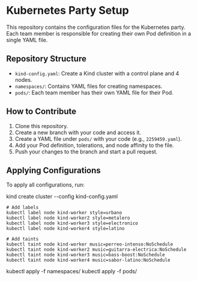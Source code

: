 # Kubernetes Party Setup

This repository contains the configuration files for the Kubernetes party. Each team member is responsible for creating their own Pod definition in a single YAML file.

## Repository Structure

- `kind-config.yaml`: Create a Kind cluster with a control plane and 4 nodes.
- `namespaces/`: Contains YAML files for creating namespaces.
- `pods/`: Each team member has their own YAML file for their Pod.

## How to Contribute

1. Clone this repository.
2. Create a new branch with your code and access it.
3. Create a YAML file under `pods/` with your code (e.g., `2259459.yaml`).
4. Add your Pod definition, tolerations, and node affinity to the file.
5. Push your changes to the branch and start a pull request.

## Applying Configurations

To apply all configurations, run:

kind create cluster --config kind-config.yaml

```
# Add labels
kubectl label node kind-worker style=urbano
kubectl label node kind-worker2 style=metalero
kubectl label node kind-worker3 style=electronico
kubectl label node kind-worker4 style=latino

# Add taints
kubectl taint node kind-worker music=perreo-intenso:NoSchedule
kubectl taint node kind-worker2 music=guitarra-electrica:NoSchedule
kubectl taint node kind-worker3 music=bass-boost:NoSchedule
kubectl taint node kind-worker4 music=sabor-latino:NoSchedule
```

kubectl apply -f namespaces/
kubectl apply -f pods/
